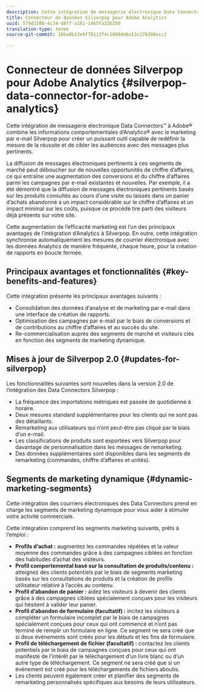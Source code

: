 ```yaml
---
description: Cette intégration de messagerie électronique Data Connectors™ à Adobe® combine les informations comportementales d’Analytics® avec le marketing par e-mail Silverpop pour créer un puissant outil capable de redéfinir la mesure de la réussite et de cibler les audiences avec des messages plus pertinents.
title: Connecteur de données Silverpop pour Adobe Analytics
uuid: 579d3100-4c34-48ff-a181-1465fa32b250
translation-type: tm+mt
source-git-commit: 16ba0b12e0f70112f4c10804d0a13c278388ecc2

---
```



# Connecteur de données Silverpop pour Adobe Analytics {#silverpop-data-connector-for-adobe-analytics}

Cette intégration de messagerie électronique Data Connectors™ à Adobe® combine les informations comportementales d’Analytics® avec le marketing par e-mail Silverpop pour créer un puissant outil capable de redéfinir la mesure de la réussite et de cibler les audiences avec des messages plus pertinents.

La diffusion de messages électroniques pertinents à ces segments de marché peut déboucher sur de nouvelles opportunités de chiffre d’affaires, ce qui entraîne une augmentation des conversions et du chiffre d’affaires parmi les campagnes par e-mail existantes et nouvelles. Par exemple, il a été démontré que la diffusion de messages électroniques pertinents basés sur les produits consultés au cours d’une visite ou laissés dans un panier d’achats abandonné a un impact considérable sur le chiffre d’affaires et un impact minimal sur les coûts, puisque ce procédé tire parti des visiteurs déjà présents sur votre site.

Cette augmentation de l’efficacité marketing est l’un des principaux avantages de l’intégration d’Analytics à Silverpop. En outre, cette intégration synchronise automatiquement les mesures de courrier électronique avec les données Analytics de manière fréquente, chaque heure, pour la création de rapports en boucle fermée.

## Principaux avantages et fonctionnalités {#key-benefits-and-features}

Cette intégration présente les principaux avantages suivants :

* Consolidation des données d’analyse et de marketing par e-mail dans une interface de création de rapports.
* Optimisation des campagnes par e-mail par le biais de conversions et de contributions au chiffre d’affaires et au succès du site.
* Re-commercialisation auprès des segments de marché et visiteurs clés en fonction des segments de marketing dynamique.

## Mises à jour de Silverpop 2.0 {#updates-for-silverpop}

Les fonctionnalités suivantes sont nouvelles dans la version 2.0 de l’intégration des Data Connectors Silverpop :

* La fréquence des importations métriques est passée de quotidienne à horaire.
* Deux mesures standard supplémentaires pour les clients qui ne sont pas des détaillants.
* Remarketing aux utilisateurs qui n’ont peut-être pas cliqué par le biais d’un e-mail.
* Les classifications de produits sont exportées vers Silverpop pour davantage de personnalisation dans les messages de remarketing.
* Des données supplémentaires sont disponibles dans les segments de remarketing (commandes, chiffre d’affaires et unités).

## Segments de marketing dynamique {#dynamic-marketing-segments}

Cette intégration des courriers électroniques des Data Connectors prend en charge les segments de marketing dynamique pour vous aider à stimuler votre activité commerciale.

Cette intégration comprend les segments marketing suivants, prêts à l’emploi :

* **Profils d’achat :** augmentez les commandes répétées et la valeur moyenne des commandes grâce à des campagnes ciblées en fonction des habitudes d’achat des visiteurs.
* **Profil comportemental basé sur la consultation de produits/contenu :** atteignez des clients potentiels par le biais de segments marketing basés sur les consultations de produits et la création de profils utilisateur relative à l’accès au contenu.
* **Profil d’abandon de panier :** aidez les visiteurs à devenir des clients grâce à des campagnes ciblées spécialement conçues pour les visiteurs qui hésitent à valider leur panier.
* **Profil d’abandon de formulaire (facultatif) :** incitez les visiteurs à compléter un formulaire incomplet par le biais de campagnes spécialement conçues pour ceux qui ont commencé et n’ont pas terminé de remplir un formulaire en ligne. Ce segment ne sera créé que si deux événements sont créés pour les débuts et les fins de formulaire.
* **Profil de téléchargement de fichier (facultatif) :** contactez les clients potentiels par le biais de campagnes conçues pour ceux qui ont manifesté de l’intérêt par le téléchargement d’un livre blanc ou d’un autre type de téléchargement. Ce segment ne sera créé que si un événement est créé pour les téléchargements de fichiers aboutis.
* Les clients peuvent également créer et planifier des segments de remarketing personnalisés spécifiques aux besoins de leurs utilisateurs.

